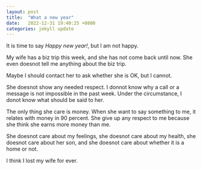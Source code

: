 ```yaml
---
layout: post
title:  "What a new year"
date:   2022-12-31 19:40:25 +0800
categories: jekyll update
---
```

It is time to say *Happy new year!*, but I am not happy.

My wife has a biz trip this week, and she has not come back until now. 
She even doesnot tell me anything about the biz trip.

Maybe I should contact her to ask whether she is OK, but I cannot.

She doesnot show any needed respect. I donnot know why a call or a message is not impossible in the past week. Under the circumstance, I donot know what should be said to her.

The only thing she care is money. When she want to say something to me, it relates with money in 90 percent. She give up any respect to me because she think she earns more money than me.

She doesnot care about my feelings, she doesnot care about my health, she doesnot care about her son, and she doesnot care about whether it is a home or not.

I think I lost my wife for ever.
